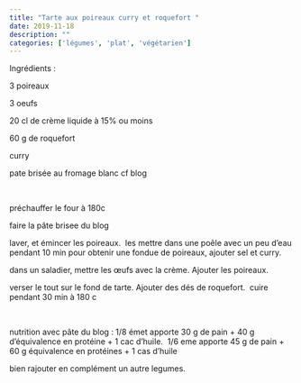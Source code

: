 ```yaml
---
title: "Tarte aux poireaux curry et roquefort "
date: 2019-11-18
description: ""
categories: ['légumes', 'plat', 'végétarien']
---
```


          


Ingr&eacute;dients :&nbsp;

3 poireaux&nbsp;

3 oeufs

20 cl de cr&egrave;me liquide &agrave; 15% ou moins

60 g de roquefort

curry

pate bris&eacute;e au fromage blanc cf blog

&nbsp;

pr&eacute;chauffer le four &agrave; 180c

faire la p&acirc;te brisee du blog&nbsp;

laver, et &eacute;mincer les poireaux.&nbsp;
les mettre dans une po&ecirc;le avec un peu d&rsquo;eau pendant 10 min pour obtenir une fondue de poireaux, ajouter sel et curry.

dans un saladier, mettre les &oelig;ufs avec la cr&egrave;me. Ajouter les poireaux.

verser le tout sur le fond de tarte. Ajouter des d&eacute;s de roquefort.&nbsp;
cuire pendant 30 min &agrave; 180 c

&nbsp;

nutrition avec p&acirc;te du blog : 1/8 &eacute;met apporte 30 g de pain + 40&nbsp;g d&rsquo;&eacute;quivalence en prot&eacute;ine + 1 cac d&rsquo;huile.&nbsp;
1/6 eme apporte 45 g de pain + 60 g &eacute;quivalence en prot&eacute;ines + 1 cas d&rsquo;huile&nbsp;

bien rajouter en compl&eacute;ment un autre legumes.

&nbsp;


                          
